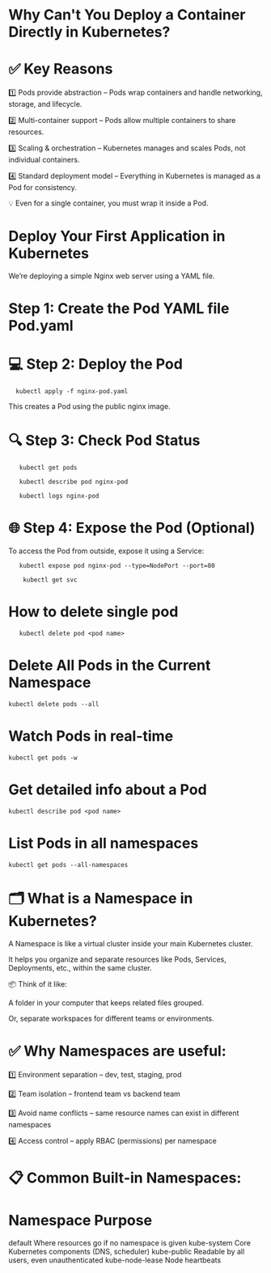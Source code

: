 # Why Can't You Deploy a Container Directly in Kubernetes?

# ✅ Key Reasons

1️⃣ Pods provide abstraction – Pods wrap containers and handle networking, storage, and lifecycle.

2️⃣ Multi-container support – Pods allow multiple containers to share resources.

3️⃣ Scaling & orchestration – Kubernetes manages and scales Pods, not individual containers.

4️⃣ Standard deployment model – Everything in Kubernetes is managed as a Pod for consistency.

💡 Even for a single container, you must wrap it inside a Pod.

# Deploy Your First Application in Kubernetes

We’re deploying a simple Nginx web server using a YAML file.

# Step 1: Create the Pod YAML file Pod.yaml

# 💻 Step 2: Deploy the Pod

      kubectl apply -f nginx-pod.yaml

  This creates a Pod using the public nginx image.

# 🔍 Step 3: Check Pod Status

       kubectl get pods

       kubectl describe pod nginx-pod

       kubectl logs nginx-pod

# 🌐 Step 4: Expose the Pod (Optional)

  To access the Pod from outside, expose it using a Service:

       kubectl expose pod nginx-pod --type=NodePort --port=80
     
        kubectl get svc

# How to delete single pod

       kubectl delete pod <pod name>

# Delete All Pods in the Current Namespace

    kubectl delete pods --all

#  Watch Pods in real-time

    kubectl get pods -w
    
#  Get detailed info about a Pod

    kubectl describe pod <pod name>

#  List Pods in all namespaces

    kubectl get pods --all-namespaces

# 🗂️ What is a Namespace in Kubernetes?

A Namespace is like a virtual cluster inside your main Kubernetes cluster.

It helps you organize and separate resources like Pods, Services, Deployments, etc., within the same cluster.

📦 Think of it like:

A folder in your computer that keeps related files grouped.

Or, separate workspaces for different teams or environments.

# ✅ Why Namespaces are useful:

1️⃣ Environment separation – dev, test, staging, prod

2️⃣ Team isolation – frontend team vs backend team

3️⃣ Avoid name conflicts – same resource names can exist in different namespaces

4️⃣ Access control – apply RBAC (permissions) per namespace

# 📋 Common Built-in Namespaces:

# Namespace	                                                Purpose

default                                                      	Where resources go if no namespace is given
kube-system	                                                  Core Kubernetes components (DNS, scheduler)
kube-public	                                                  Readable by all users, even unauthenticated
kube-node-lease	                                              Node heartbeats
